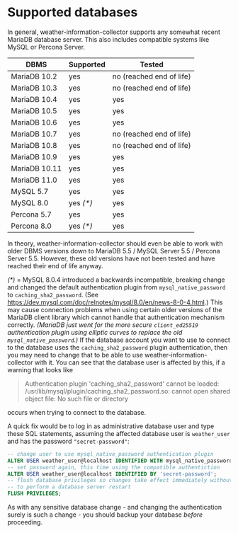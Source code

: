 # Supported databases

In general, weather-information-collector supports any somewhat recent MariaDB
database server. This also includes compatible systems like MySQL or Percona
Server.

| DBMS          | Supported   | Tested                   |
| ------------- | ----------- | ------------------------ |
| MariaDB 10.2  | yes         | no (reached end of life) |
| MariaDB 10.3  | yes         | no (reached end of life) |
| MariaDB 10.4  | yes         | yes                      |
| MariaDB 10.5  | yes         | yes                      |
| MariaDB 10.6  | yes         | yes                      |
| MariaDB 10.7  | yes         | no (reached end of life) |
| MariaDB 10.8  | yes         | no (reached end of life) |
| MariaDB 10.9  | yes         | yes                      |
| MariaDB 10.11 | yes         | yes                      |
| MariaDB 11.0  | yes         | yes                      |
| MySQL 5.7     | yes         | yes                      |
| MySQL 8.0     | yes _(*)_   | yes                      |
| Percona 5.7   | yes         | yes                      |
| Percona 8.0   | yes _(*)_   | yes                      |

In theory, weather-information-collector should even be able to work with older
DBMS versions down to MariaDB 5.5 / MySQL Server 5.5 / Percona Server 5.5.
However, these old versions have not been tested and have reached their end of
life anyway.

_(*)_ = MySQL 8.0.4 introduced a backwards incompatible, breaking change and
changed the default authentication plugin from `mysql_native_password` to
`caching_sha2_password`. (See <https://dev.mysql.com/doc/relnotes/mysql/8.0/en/news-8-0-4.html>.)
This may cause connection problems when using certain older versions of the
MariaDB client library which cannot handle that authentication mechanism
correctly. _(MariaDB just went for the more secure `client_ed25519`
authentication plugin using elliptic curves to replace the old
`mysql_native_password`.)_ If the database account you want to use to connect to
the database uses the `caching_sha2_password` plugin authentication, then you
may need to change that to be able to use weather-information-collector with it.
You can see that the database user is affected by this, if a warning that looks
like

> Authentication plugin 'caching_sha2_password'
  cannot be loaded: /usr/lib/mysql/plugin/caching_sha2_password.so: cannot open
  shared object file: No such file or directory

occurs when trying to connect to the database.

A quick fix would be to log in as administrative database user and type these
SQL statements, assuming the affected database user is `weather_user` and has
the password `"secret-password"`:

```sql
-- change user to use mysql_native_password authentication plugin
ALTER USER weather_user@localhost IDENTIFIED WITH mysql_native_password BY '';
-- set password again, this time using the compatible authentiction
ALTER USER weather_user@localhost IDENTIFIED BY 'secret-password';
-- flush database privileges so changes take effect immediately without the need
-- to perform a database server restart
FLUSH PRIVILEGES;
```
As with any sensitive database change - and changing the authentication surely
is such a change - you should backup your database _before_ proceeding.
